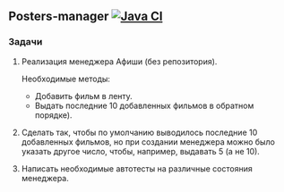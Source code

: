 ## Posters-manager [![Java CI](https://github.com/aeontal/j-oop-homework-4.1/actions/workflows/maven-publish.yml/badge.svg?branch=main)](https://github.com/aeontal/j-oop-homework-4.1/actions/workflows/maven-publish.yml)

### Задачи

1. Реализация менеджера Афиши (без репозитория).
   
   Необходимые методы:
   - Добавить фильм в ленту.
   - Выдать последние 10 добавленных фильмов в обратном порядке).

2. Сделать так, чтобы по умолчанию выводилось последние 10 добавленных фильмов, но при создании менеджера можно было указать другое число, чтобы, например, выдавать 5 (а не 10).

3. Написать необходимые автотесты на различные состояния менеджера.



